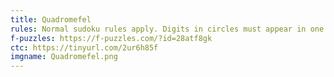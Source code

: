 ```yaml
---
title: Quadromefel
rules: Normal sudoku rules apply. Digits in circles must appear in one of the surrounding four cells. Digits orthagonal to each other may not be consecutive.
f-puzzles: https://f-puzzles.com/?id=28atf8gk
ctc: https://tinyurl.com/2ur6h85f 
imgname: Quadromefel.png
---
```

